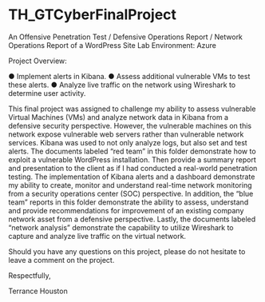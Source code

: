 # TH_GTCyberFinalProject
An Offensive Penetration Test / Defensive Operations Report / Network Operations Report of a WordPress Site
Lab Environment: Azure
 
Project Overview:
 
●  	Implement alerts in Kibana.
●  	Assess additional vulnerable VMs to test these alerts.
●  	Analyze live traffic on the network using Wireshark  to determine user activity.

This final project was assigned to challenge my ability to assess vulnerable Virtual Machines (VMs) and analyze network data in Kibana from a defensive security perspective. However, the vulnerable machines on this network expose vulnerable web servers rather than vulnerable network services. Kibana was used to not only analyze logs, but also set and test alerts.
The documents labeled “red team” in this folder demonstrate how to exploit a vulnerable WordPress installation. Then provide a summary report and presentation to the client as if I had conducted a real-world penetration testing. The implementation of Kibana alerts and a dashboard demonstrate my ability to create, monitor and understand real-time network monitoring from a security operations center (SOC) perspective.  In addition, the “blue team” reports in this folder demonstrate the ability to assess, understand and provide recommendations for improvement of an existing company network asset from a defensive perspective.  Lastly, the documents labeled “network analysis” demonstrate the capability to utilize Wireshark to capture and analyze live traffic on the virtual network.
 
Should you have any questions on this project, please do not hesitate to leave a comment on the project.
 
Respectfully,
 
 
Terrance Houston
